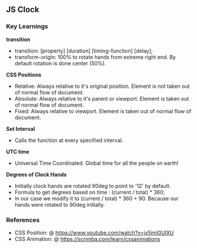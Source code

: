 ## JS Clock

### Key Learnings

**transition**

- transition: [property] [duration] [timing-function] [delay];
- transform-origin: 100% to rotate hands from extreme right end. By default rotation is done center (50%).

**CSS Positions**

- Relative: Always relative to it's original position. Element is not taken out of normal flow of document.
- Absolute: Always relative to it's parent or viewport. Element is taken out of normal flow of document.
- Fixed: Always relative to viewport. Element is taken out of normal flow of document.

**Set Interval**

- Calls the function at every specified interval.

**UTC time**

- Universal Time Coordinated. Global time for all the people on earth!

**Degrees of Clock Hands**

- Initially clock hands are rotated 90deg to point to '12' by default.
- Formula to get degrees based on time : (current / total) \* 360;
- In our case we modify it to (current / total) \* 360 + 90. Because our hands were rotated to 90deg initially.

### References

- CSS Position: @ https://www.youtube.com/watch?v=jx5jmI0UlXU
- CSS Animation: @ https://scrimba.com/learn/cssanimations
